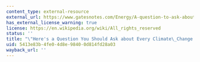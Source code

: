 ```yaml
---
content_type: external-resource
external_url: https://www.gatesnotes.com/Energy/A-question-to-ask-about-every-climate-plan
has_external_license_warning: true
license: https://en.wikipedia.org/wiki/All_rights_reserved
status: ''
title: "\"Here's a Question You Should Ask about Every Climate\_Change Plan.\""
uid: 5413e83b-4fe0-4d8e-9840-0d814fd28a03
wayback_url: ''
---
```

